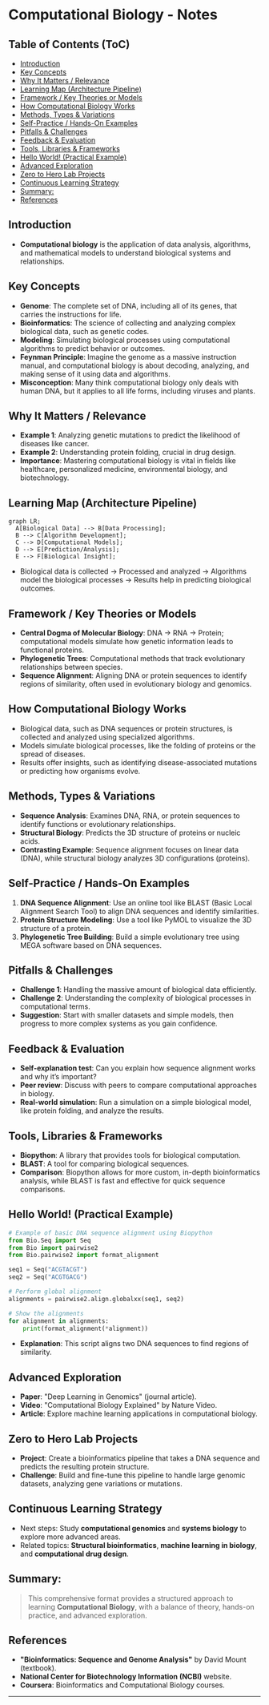 # Computational Biology - Notes

## Table of Contents (ToC)
  - [Introduction](#introduction)
  - [Key Concepts](#key-concepts)
  - [Why It Matters / Relevance](#why-it-matters--relevance)
  - [Learning Map (Architecture Pipeline)](#learning-map-architecture-pipeline)
  - [Framework / Key Theories or Models](#framework--key-theories-or-models)
  - [How Computational Biology Works](#how-computational-biology-works)
  - [Methods, Types \& Variations](#methods-types--variations)
  - [Self-Practice / Hands-On Examples](#self-practice--hands-on-examples)
  - [Pitfalls \& Challenges](#pitfalls--challenges)
  - [Feedback \& Evaluation](#feedback--evaluation)
  - [Tools, Libraries \& Frameworks](#tools-libraries--frameworks)
  - [Hello World! (Practical Example)](#hello-world-practical-example)
  - [Advanced Exploration](#advanced-exploration)
  - [Zero to Hero Lab Projects](#zero-to-hero-lab-projects)
  - [Continuous Learning Strategy](#continuous-learning-strategy)
  - [Summary:](#summary)
  - [References](#references)


## Introduction
- **Computational biology** is the application of data analysis, algorithms, and mathematical models to understand biological systems and relationships.

## Key Concepts
- **Genome**: The complete set of DNA, including all of its genes, that carries the instructions for life.
- **Bioinformatics**: The science of collecting and analyzing complex biological data, such as genetic codes.
- **Modeling**: Simulating biological processes using computational algorithms to predict behavior or outcomes.
- **Feynman Principle**: Imagine the genome as a massive instruction manual, and computational biology is about decoding, analyzing, and making sense of it using data and algorithms.
- **Misconception**: Many think computational biology only deals with human DNA, but it applies to all life forms, including viruses and plants.

## Why It Matters / Relevance
- **Example 1**: Analyzing genetic mutations to predict the likelihood of diseases like cancer.
- **Example 2**: Understanding protein folding, crucial in drug design.
- **Importance**: Mastering computational biology is vital in fields like healthcare, personalized medicine, environmental biology, and biotechnology.

## Learning Map (Architecture Pipeline)
```mermaid
graph LR;
  A[Biological Data] --> B[Data Processing];
  B --> C[Algorithm Development];
  C --> D[Computational Models];
  D --> E[Prediction/Analysis];
  E --> F[Biological Insight];
```
- Biological data is collected → Processed and analyzed → Algorithms model the biological processes → Results help in predicting biological outcomes.

## Framework / Key Theories or Models
- **Central Dogma of Molecular Biology**: DNA → RNA → Protein; computational models simulate how genetic information leads to functional proteins.
- **Phylogenetic Trees**: Computational methods that track evolutionary relationships between species.
- **Sequence Alignment**: Aligning DNA or protein sequences to identify regions of similarity, often used in evolutionary biology and genomics.

## How Computational Biology Works
- Biological data, such as DNA sequences or protein structures, is collected and analyzed using specialized algorithms.
- Models simulate biological processes, like the folding of proteins or the spread of diseases.
- Results offer insights, such as identifying disease-associated mutations or predicting how organisms evolve.

## Methods, Types & Variations
- **Sequence Analysis**: Examines DNA, RNA, or protein sequences to identify functions or evolutionary relationships.
- **Structural Biology**: Predicts the 3D structure of proteins or nucleic acids.
- **Contrasting Example**: Sequence alignment focuses on linear data (DNA), while structural biology analyzes 3D configurations (proteins).

## Self-Practice / Hands-On Examples
1. **DNA Sequence Alignment**: Use an online tool like BLAST (Basic Local Alignment Search Tool) to align DNA sequences and identify similarities.
2. **Protein Structure Modeling**: Use a tool like PyMOL to visualize the 3D structure of a protein.
3. **Phylogenetic Tree Building**: Build a simple evolutionary tree using MEGA software based on DNA sequences.

## Pitfalls & Challenges
- **Challenge 1**: Handling the massive amount of biological data efficiently.
- **Challenge 2**: Understanding the complexity of biological processes in computational terms.
- **Suggestion**: Start with smaller datasets and simple models, then progress to more complex systems as you gain confidence.

## Feedback & Evaluation
- **Self-explanation test**: Can you explain how sequence alignment works and why it’s important?
- **Peer review**: Discuss with peers to compare computational approaches in biology.
- **Real-world simulation**: Run a simulation on a simple biological model, like protein folding, and analyze the results.

## Tools, Libraries & Frameworks
- **Biopython**: A library that provides tools for biological computation.
- **BLAST**: A tool for comparing biological sequences.
- **Comparison**: Biopython allows for more custom, in-depth bioinformatics analysis, while BLAST is fast and effective for quick sequence comparisons.

## Hello World! (Practical Example)
```python
# Example of basic DNA sequence alignment using Biopython
from Bio.Seq import Seq
from Bio import pairwise2
from Bio.pairwise2 import format_alignment

seq1 = Seq("ACGTACGT")
seq2 = Seq("ACGTGACG")

# Perform global alignment
alignments = pairwise2.align.globalxx(seq1, seq2)

# Show the alignments
for alignment in alignments:
    print(format_alignment(*alignment))
```
- **Explanation**: This script aligns two DNA sequences to find regions of similarity.

## Advanced Exploration
- **Paper**: "Deep Learning in Genomics" (journal article).
- **Video**: "Computational Biology Explained" by Nature Video.
- **Article**: Explore machine learning applications in computational biology.

## Zero to Hero Lab Projects
- **Project**: Create a bioinformatics pipeline that takes a DNA sequence and predicts the resulting protein structure.
- **Challenge**: Build and fine-tune this pipeline to handle large genomic datasets, analyzing gene variations or mutations.

## Continuous Learning Strategy
- Next steps: Study **computational genomics** and **systems biology** to explore more advanced areas.
- Related topics: **Structural bioinformatics**, **machine learning in biology**, and **computational drug design**.

## Summary:

> This comprehensive format provides a structured approach to learning **Computational Biology**, with a balance of theory, hands-on practice, and advanced exploration.



## References
- **"Bioinformatics: Sequence and Genome Analysis"** by David Mount (textbook).
- **National Center for Biotechnology Information (NCBI)** website.
- **Coursera**: Bioinformatics and Computational Biology courses.

---
